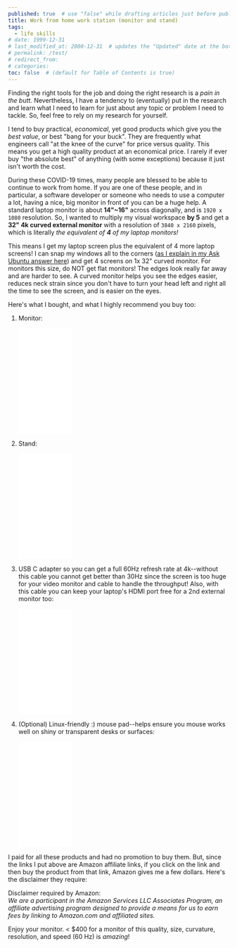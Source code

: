 ```yaml
---
published: true  # use "false" while drafting articles just before publishing
title: Work from home work station (monitor and stand)
tags: 
  - life skills
# date: 1999-12-31
# last_modified_at: 2000-12-31  # updates the "Updated" date at the bottom!
# permalink: /test/
# redirect_from: 
# categories: 
toc: false  # (default for Table of Contents is true)
---
```


Finding the right tools for the job and doing the right research is a _pain in the butt._ Nevertheless, I have a tendency to (eventually) put in the research and learn what I need to learn for just about any topic or problem I need to tackle. So, feel free to rely on my research for yourself. 

I tend to buy practical, _economical_, yet good products which give you the _best value_, or best "bang for your buck". They are frequently what engineers call "at the knee of the curve" for price versus quality. This means you get a high quality product at an economical price. I rarely if ever buy "the absolute best" of anything (with some exceptions) because it just isn't worth the cost.

During these COVID-19 times, many people are blessed to be able to continue to work from home. If you are one of these people, and in particular, a software developer or someone who needs to use a computer a lot, having a nice, big monitor in front of you can be a huge help. A standard laptop monitor is about **14"\~16"** across diagonally, and is `1920 x 1080` resolution. So, I wanted to multiply my visual workspace **by 5** and get a **32" 4k curved external monitor** with a resolution of `3840 x 2160` pixels, which is literally _the equivalent of **4** of my laptop monitors!_ 

This means I get my laptop screen plus the equivalent of 4 more laptop screens! I can snap my windows all to the corners ([as I explain in my Ask Ubuntu answer here](https://askubuntu.com/a/1089033/327339)) and get 4 screens on 1x 32" curved monitor. For monitors this size, do NOT get flat monitors! The edges look really far away and are harder to see. A curved monitor helps you see the edges easier, reduces neck strain since you don't have to turn your head left and right all the time to see the screen, and is easier on the eyes. 

Here's what I bought, and what I highly recommend you buy too:

1. Monitor: 

    <iframe style="width:120px;height:240px;" marginwidth="0" marginheight="0" scrolling="no" frameborder="0" src="//ws-na.amazon-adsystem.com/widgets/q?ServiceVersion=20070822&OneJS=1&Operation=GetAdHtml&MarketPlace=US&source=ss&ref=as_ss_li_til&ad_type=product_link&tracking_id=wwwel-20&language=en_US&marketplace=amazon&region=US&placement=B083TDZJD7&asins=B083TDZJD7&linkId=27cd8b19fd852c281db9ade475fc350b&show_border=true&link_opens_in_new_window=true"></iframe>

1. Stand: 

    <iframe style="width:120px;height:240px;" marginwidth="0" marginheight="0" scrolling="no" frameborder="0" src="//ws-na.amazon-adsystem.com/widgets/q?ServiceVersion=20070822&OneJS=1&Operation=GetAdHtml&MarketPlace=US&source=ss&ref=as_ss_li_til&ad_type=product_link&tracking_id=wwwel-20&language=en_US&marketplace=amazon&region=US&placement=B07FQRY349&asins=B07FQRY349&linkId=8a94b7154af5e2d96096f02730bb2414&show_border=true&link_opens_in_new_window=true"></iframe>

1. USB C adapter so you can get a full 60Hz refresh rate at 4k--without this cable you cannot get better than 30Hz since the screen is too huge for your video monitor and cable to handle the throughput! Also, with this cable you can keep your laptop's HDMI port free for a 2nd external monitor too: 

    <iframe style="width:120px;height:240px;" marginwidth="0" marginheight="0" scrolling="no" frameborder="0" src="//ws-na.amazon-adsystem.com/widgets/q?ServiceVersion=20070822&OneJS=1&Operation=GetAdHtml&MarketPlace=US&source=ss&ref=as_ss_li_til&ad_type=product_link&tracking_id=wwwel-20&language=en_US&marketplace=amazon&region=US&placement=B07YDNSGY2&asins=B07YDNSGY2&linkId=602cc1cc41b88104bd9bbcaf2d0452c6&show_border=true&link_opens_in_new_window=true"></iframe>

1. (Optional) Linux-friendly :) mouse pad--helps ensure you mouse works well on shiny or transparent desks or surfaces: 

    <iframe style="width:120px;height:240px;" marginwidth="0" marginheight="0" scrolling="no" frameborder="0" src="//ws-na.amazon-adsystem.com/widgets/q?ServiceVersion=20070822&OneJS=1&Operation=GetAdHtml&MarketPlace=US&source=ss&ref=as_ss_li_til&ad_type=product_link&tracking_id=wwwel-20&language=en_US&marketplace=amazon&region=US&placement=B06XBBFTMJ&asins=B06XBBFTMJ&linkId=e1d95d0c06c9979013fae5c164d0ec3d&show_border=true&link_opens_in_new_window=true"></iframe>


I paid for all these products and had no promotion to buy them. But, since the links I put above are Amazon affiliate links, if you click on the link and then buy the product from that link, Amazon gives me a few dollars. Here's the disclaimer they require:

Disclaimer required by Amazon:  
_We are a participant in the Amazon Services LLC Associates Program, an affiliate advertising program designed to provide a means for us to earn fees by linking to Amazon.com and affiliated sites._


Enjoy your monitor. < $400 for a monitor of this quality, size, curvature, resolution, and speed (60 Hz) is _amazing_!
